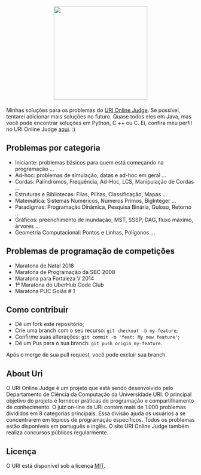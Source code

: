 <h1 align="center">
    <img src="https://i.imgur.com/FNA27pn.png" width="250px" />
</h1>

Minhas soluções para os problemas do [URI Online Judge]. Se possível, tentarei adicionar mais soluções no futuro.
Quase todos eles em Java, mas você pode encontrar soluções em Python, C ++ ou C. Ei, confira meu perfil no URI Online Judge [aqui]. :)

## Problemas por categoria

- Iniciante: problemas básicos para quem está começando na programação ...
- Ad-hoc: problemas de simulação, datas e ad-hoc em geral ...
- Cordas: Palíndromos, Frequência, Ad-Hoc, LCS, Manipulação de Cordas ...
- Estruturas e Bibliotecas: Filas, Pilhas, Classificação, Mapas ...
- Matemática: Sistemas Numéricos, Números Primos, BigInteger ...
- Paradigmas: Programação Dinâmica, Pesquisa Binária, Guloso, Retorno ...
- Gráficos: preenchimento de inundação, MST, SSSP, DAG, fluxo máximo, árvores ...
- Geometria Computacional: Pontos e Linhas, Polígonos ...
  
## Problemas de programação de competições

- Maratona de Natal 2018
- Maratona de Programação da SBC 2008
- Maratona para Fortaleza V 2014
- 1ª Maratona do UberHub Code Club
- Maratona PUC Goiás # 1

## Como contribuir

- Dê um fork este repositório;
- Crie uma branch com o seu recurso: `git checkout -b my-feature`;
- Confirme suas alterações: `git commit -m 'feat: My new feature'`;
- Dê um Pus para o sua branch: `git push origin my-feature`.

Após o merge de sua pull request, você pode excluir sua branch.

## About Uri

O URI Online Judge é um projeto que está sendo desenvolvido pelo Departamento de Ciência da Computação da Universidade URI.
O principal objetivo do projeto é fornecer práticas de programação e compartilhamento de conhecimento.
O juiz on-line da URI contém mais de 1.000 problemas divididos em 8 categorias principais.
Essa divisão ajuda os usuários a se concentrarem em tópicos de programação específicos.
Todos os problemas estão disponíveis em português e inglês.
O site URI Online Judge também realiza concursos públicos regularmente.

## Licença

O URI está disponível sob a licença [MIT].

[URI Online Judge]: https://www.urionlinejudge.com.br/
[aqui]: https://www.urionlinejudge.com.br/judge/pt/profile/383035
[MIT]: https://opensource.org/licenses/mit-license.php
